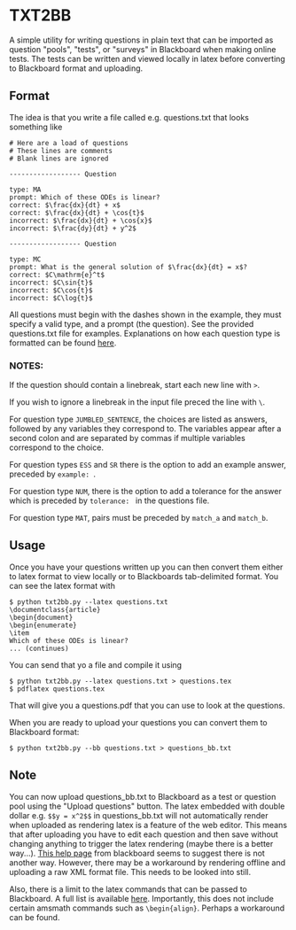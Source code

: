 TXT2BB
======

A simple utility for writing questions in plain text that can be imported as
question "pools", "tests", or "surveys" in Blackboard when making online tests.
The tests can be written and viewed locally in latex before converting to
Blackboard format and uploading.


Format
------

The idea is that you write a file called e.g. questions.txt that looks
something like
```
# Here are a load of questions
# These lines are comments
# Blank lines are ignored

------------------ Question

type: MA
prompt: Which of these ODEs is linear?
correct: $\frac{dx}{dt} + x$
correct: $\frac{dx}{dt} + \cos{t}$
incorrect: $\frac{dx}{dt} + \cos{x}$
incorrect: $\frac{dy}{dt} + y^2$

------------------ Question

type: MC
prompt: What is the general solution of $\frac{dx}{dt} = x$?
correct: $C\mathrm{e}^t$
incorrect: $C\sin{t}$
incorrect: $C\cos{t}$
incorrect: $C\log{t}$
```
All questions must begin with the dashes shown in the example, they must
specify a valid type, and a prompt (the question). See the
provided questions.txt file for examples. Explanations on how each question
type is formatted can be found
[here](https://www.csustan.edu/sites/default/files/blackboard/FacultyHelp/Documents/UploadingQuestions.pdf).

### NOTES:

If the question should contain a linebreak, start each new line with `>`. 


If you wish to ignore a linebreak in the input file preced the line with `\`.

For question type `JUMBLED_SENTENCE`, the choices are listed as answers,
followed by any variables they correspond to. The variables appear after a
second colon and are separated by commas if multiple variables correspond to
the choice. 

For question types `ESS` and `SR` there is the option to add an example
answer, preceded by `example: `. 

For question type `NUM`, there is the option to add a tolerance for the answer
which is preceded by `tolerance: ` in the questions file.

For question type `MAT`, pairs must be preceded by `match_a` and `match_b`.

Usage
-----

Once you have your questions written up you can then convert them either to
latex format to view locally or to Blackboards tab-delimited format. You can
see the latex format with
```
$ python txt2bb.py --latex questions.txt
\documentclass{article}
\begin{document}
\begin{enumerate}
\item
Which of these ODEs is linear?
... (continues)
```
You can send that yo a file and compile it using
```
$ python txt2bb.py --latex questions.txt > questions.tex
$ pdflatex questions.tex
```
That will give you a questions.pdf that you can use to look at the questions.

When you are ready to upload your questions you can convert them to Blackboard
format:
```
$ python txt2bb.py --bb questions.txt > questions_bb.txt
```

Note
----

You can now upload questions_bb.txt to Blackboard as a test or question pool
using the "Upload questions" button. The latex embedded with double dollar
e.g. `$$y = x^2$$` in questions_bb.txt will not automatically render when
uploaded as rendering latex is a feature of the web editor. This means that
after uploading you have to edit each question and then save without changing
anything to trigger the latex rendering (maybe there is a better way...).
[This help
page](https://blackboard.secure.force.com/publickbarticleview?id=kA339000000L6QH)
from blackboard seems to suggest there is not another way.
However, there may be a workaround by rendering offline and uploading a raw XML
format file. This needs to be looked into still.

Also, there is a limit to the latex commands that can be passed to Blackboard.
A full list is available
[here](https://web.archive.org/web/20180819051527/http://www.wiris.net/demo/editor/docs/latex-coverage/).
Importantly, this does not include certain amsmath commands such as `\begin{align}`. Perhaps a workaround can be found.
